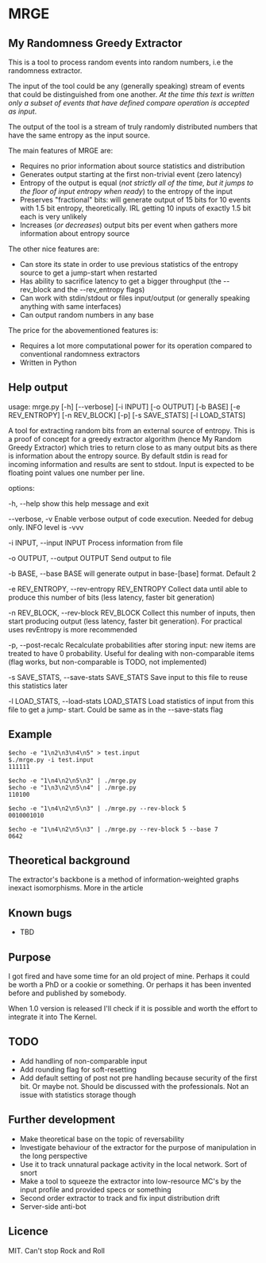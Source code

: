# MRGE

## My Randomness Greedy Extractor

This is a tool to process random events into random numbers, i.e the
randomness extractor.

The input of the tool could be any (generally speaking) stream of events that could be distinguished from one another. *At the time this text is written only a subset of events that have defined compare operation is accepted as input*.

The output of the tool is a stream of truly randomly distributed numbers that have the same entropy as the input source.

The main features of MRGE are:

- Requires no prior information about source statistics and distribution
- Generates output starting at the first non-trivial event (zero latency)
- Entropy of the output is equal (*not strictly all of the time, but it jumps to the floor of input entropy when ready*) to the entropy of the input
- Preserves "fractional" bits: will generate output of 15 bits for 10 events with 1.5 bit entropy, theoretically. IRL getting 10 inputs of exactly 1.5 bit each is very unlikely
- Increases (*or decreases*) output bits per event when gathers more information about entropy source


The other nice features are:

- Can store its state in order to use previous statistics of the entropy source to get a jump-start when restarted
- Has ability to sacrifice latency to get a bigger throughput (the --rev_block and the --rev_entropy flags)
- Can work with stdin/stdout or files input/output (or generally speaking anything with same interfaces)
- Can output random numbers in any base


The price for the abovementioned features is:

- Requires a lot more computational power for its operation compared to conventional randomness extractors
- Written in Python


## Help output

usage: mrge.py [-h] [--verbose] [-i INPUT] [-o OUTPUT] [-b BASE]
               [-e REV_ENTROPY] [-n REV_BLOCK] [-p] [-s SAVE_STATS]
               [-l LOAD_STATS]

A tool for extracting random bits from an external source of entropy. This is
a proof of concept for a greedy extractor algorithm (hence My Random Greedy
Extractor) which tries to return close to as many output bits as there is
information about the entropy source. By default stdin is read for incoming
information and results are sent to stdout. Input is expected to be floating
point values one number per line.

options:

  -h, --help            show this help message and exit

  --verbose, -v         Enable verbose output of code execution. Needed for
                        debug only. INFO level is -vvv

  -i INPUT, --input INPUT
                        Process information from file

  -o OUTPUT, --output OUTPUT
                        Send output to file

  -b BASE, --base BASE  will generate output in base-[base] format. Default 2

  -e REV_ENTROPY, --rev-entropy REV_ENTROPY
                        Collect data until able to produce this number of bits
                        (less latency, faster bit generation)

  -n REV_BLOCK, --rev-block REV_BLOCK
                        Collect this number of inputs, then start producing
                        output (less latency, faster bit generation). For
                        practical uses revEntropy is more recommended

  -p, --post-recalc     Recalculate probabilities after storing input: new
                        items are treated to have 0 probability. Useful for
                        dealing with non-comparable items (flag works, but
                        non-comparable is TODO, not implemented)

  -s SAVE_STATS, --save-stats SAVE_STATS
                        Save input to this file to reuse this statistics later

  -l LOAD_STATS, --load-stats LOAD_STATS
                        Load statistics of input from this file to get a jump-
                        start. Could be same as in the --save-stats flag


## Example

```
$echo -e "1\n2\n3\n4\n5" > test.input
$./mrge.py -i test.input
111111

$echo -e "1\n4\n2\n5\n3" | ./mrge.py
$echo -e "1\n3\n2\n5\n4" | ./mrge.py
110100

$echo -e "1\n4\n2\n5\n3" | ./mrge.py --rev-block 5
0010001010

$echo -e "1\n4\n2\n5\n3" | ./mrge.py --rev-block 5 --base 7
0642
```

## Theoretical background

The extractor's backbone is a method of information-weighted graphs inexact isomorphisms. More in the article

## Known bugs

- TBD

## Purpose

I got fired and have some time for an old project of mine. Perhaps it could be worth a PhD or a cookie or something. Or perhaps it has been invented before and published by somebody. 

When 1.0 version is released I'll check if it is possible and worth the effort to integrate it into The Kernel.

## TODO

- Add handling of non-comparable input
- Add rounding flag for soft-resetting
- Add default setting of post not pre handling because security of the first bit. Or maybe not. Should be discussed with the professionals. Not an issue with statistics storage though

## Further development

- Make theoretical base on the topic of reversability
- Investigate behaviour of the extractor for the purpose of manipulation in the long perspective
- Use it to track unnatural package activity in the local network. Sort of snort
- Make a tool to squeeze the extractor into low-resource MC's by the input profile and provided specs or something
- Second order extractor to track and fix input distribution drift
- Server-side anti-bot

## Licence

MIT. Can't stop Rock and Roll
